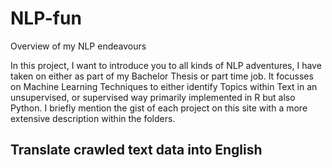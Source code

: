 # NLP-fun
Overview of my NLP endeavours

In this project, I want to introduce you to all kinds of NLP adventures, I have taken on either as part of my Bachelor Thesis or part time job. It focusses on Machine Learning Techniques to either identify Topics within Text in an unsupervised, or supervised way primarily implemented in R but also Python. I briefly mention the gist of each project on this site with a more extensive description within the folders. 

## Translate crawled text data into English

